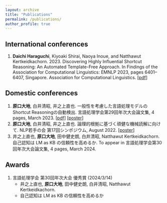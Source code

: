 ```yaml
---
layout: archive
title: "Publications"
permalink: /publications/
author_profile: true
---
```

## International conferences
1. **Daichi Haraguchi**, Kiyoaki Shirai, Naoya Inoue, and Natthawut Kertkeidkachorn. 2023. Discovering Highly Influential Shortcut Reasoning: An Automated Template-Free Approach. In Findings of the Association for Computational Linguistics: EMNLP 2023, pages 6401–6407, Singapore. Association for Computational Linguistics. \[[pdf](https://aclanthology.org/2023.findings-emnlp.424.pdf)\]

## Domestic conferences
1. **原口大地**, 白井清昭, 井之上直也. 一般性を考慮した言語処理モデルのShortcut Reasoningの自動検出. 言語処理学会第29回年次大会論文集, 4 pages, March 2023. \[[pdf](https://www.anlp.jp/proceedings/annual_meeting/2023/pdf_dir/Q3-9.pdf)\] \[[poster](http://homoscribens.github.io/files/NLP_poster.pdf)\]
2. **原口大地**, 白井清昭, 井之上直也. 論理的根拠に基づく頑健な機械読解に向けて. NLP若手の会 第17回シンポジウム, August 2022. \[[poster](http://homoscribens.github.io/files/YANS_2022.pdf)\]
3. 井之上直也, **原口大地**, 田中健史朗, 白井清昭, Natthawut Kertkeidkachorn. 自己認知は LM as KB の信頼性を高めるか. To appear in 言語処理学会第30回年次大会論文集, 4 pages, March 2024.

## Awards
1. 言語処理学会 第30回年次大会 優秀賞 (2024/3/14)
   - 井之上直也, **原口大地**, 田中健史朗, 白井清昭, Natthawut Kertkeidkachorn.
   -  自己認知は LM as KB の信頼性を高めるか
